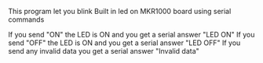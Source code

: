 This program let you blink Built in led on MKR1000 board using serial commands

If you send "ON" the LED is ON and you get a serial answer "LED ON"
If you send "OFF" the LED is ON and you get a serial answer "LED OFF"
If you send any invalid data you get a serial answer "Invalid data"